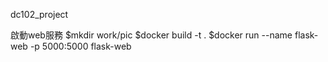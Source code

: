 dc102_project

啟動web服務
$mkdir work/pic
$docker build -t .
$docker run --name flask-web -p 5000:5000 flask-web
